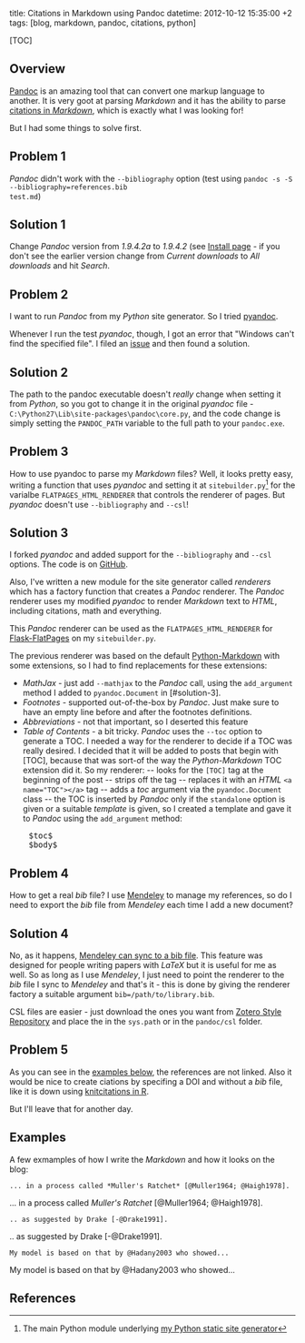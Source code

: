 title: Citations in Markdown using Pandoc
datetime: 2012-10-12 15:35:00 +2
tags: [blog, markdown, pandoc, citations, python]

[TOC]

## Overview

[Pandoc](http://johnmacfarlane.net/pandoc/) is an amazing tool that can convert one markup language to another. 
It is very goot at parsing *Markdown* and it has the ability to parse [citations in *Markdown*](http://johnmacfarlane.net/pandoc/README.html#citations), 
which is exactly what I was looking for!

But I had some things to solve first.

## Problem 1

*Pandoc* didn't work with the <code>--bibliography</code> option (test using <code>pandoc -s -S --bibliography=references.bib test.md</code>)

## Solution 1

Change *Pandoc* version from _1.9.4.2a_ to _1.9.4.2_ (see [Install page](http://johnmacfarlane.net/pandoc/installing.html) - 
if you don't see the earlier version change from *Current downloads* to *All downloads* and hit *Search*.

## Problem 2

I want to run *Pandoc* from my *Python* site generator.
So I tried [pyandoc](http://pypi.python.org/pypi/pyandoc/).

Whenever I run the test *pyandoc*, though, I got an error that "Windows can't find the specified file".
I filed an [issue](https://github.com/kennethreitz/pyandoc/issues/5) and then found a solution.

## Solution 2

The path to the pandoc executable doesn't *really* change when setting it from *Python*,
so you got to change it in the original *pyandoc* file - <code>C:\\Python27\\Lib\\site-packages\\pandoc\\core.py</code>, 
and the code change is simply setting the <code>PANDOC_PATH</code> variable to the full path to your <code>pandoc.exe</code>.

## Problem 3

How to use pyandoc to parse my *Markdown* files?
Well, it looks pretty easy, writing a function that uses *pyandoc* and setting it 
at <code>sitebuilder.py</code>[^1] for the varialbe <code>FLATPAGES_HTML_RENDERER</code> that controls the renderer of pages.
But *pyandoc* doesn't use <code>--bibliography</code> and <code>--csl</code>!
 
## Solution 3

I forked *pyandoc* and added support for the <code>--bibliography</code> and <code>--csl</code> options. 
The code is on [GitHub](https://github.com/yoavram/pyandoc).

Also, I've written a new module for the site generator called *renderers* which has a factory function that creates a *Pandoc* renderer.
The *Pandoc* renderer uses my modified *pyandoc* to render *Markdown* text to *HTML*, including citations, math and everything.

This *Pandoc* renderer can be used as the <code>FLATPAGES_HTML_RENDERER</code> for [Flask-FlatPages](http://packages.python.org/Flask-FlatPages/#flask_flatpages)
on my <code>sitebuilder.py</code>.

The previous renderer was based on the default [Python-Markdown](http://freewisdom.org/projects/python-markdown/) with some extensions, so I had to find replacements for these extensions:

  - *MathJax* - just add <code>--mathjax</code> to the *Pandoc* call, using the <code>add_argument</code> method I added to <code>pyandoc.Document</code> in [#solution-3].
  - *Footnotes* - supported out-of-the-box by *Pandoc*. Just make sure to have an empty line before and after the footnotes definitions.
  - *Abbreviations* - not that important, so I deserted this feature
  - *Table of Contents* - a bit tricky. *Pandoc* uses the <code>--toc</code> option to generate a TOC. 
  I needed a way for the renderer to decide if a TOC was really desired. I decided that it will be added to posts that begin with [TOC],
  because that was sort-of the way the *Python-Markdown* TOC extension did it. So my renderer:
  -- looks for the <code>[TOC]</code> tag at the beginning of the post
  -- strips off the tag
  -- replaces it with an *HTML* <code>&lt;a name="TOC">&lt;/a></code> tag
  -- adds a *toc* argument via the <code>pyandoc.Document</code> class
  -- the TOC is inserted by *Pandoc* only if the <code>standalone</code> option is given or a suitable *template* is given, 
  so I created a template and gave it to *Pandoc* using the <code>add_argument</code> method:

<pre>
	$toc$
	$body$
</pre>

## Problem 4
 
How to get a real *bib* file? I use [Mendeley](http://www.mendeley.com/) to manage my references, 
so do I need to export the *bib* file from *Mendeley* each time I add a new document?

## Solution 4

No, as it happens, [Mendeley can sync to a bib file](http://blog.mendeley.com/tipstricks/how-to-series-generate-bibtex-files-for-your-collections-for-use-in-latex-part-3-of-12/).
This feature was designed for people writing papers with *LaTeX* but it is useful for me as well. So as long as I use *Mendeley*, I just need to point the 
renderer to the *bib* file I sync to *Mendeley* and that's it - this is done by giving the renderer factory a suitable argument <code>bib=/path/to/library.bib</code>.

CSL files are easier - just download the ones you want from [Zotero Style Repository](http://www.zotero.org/styles) and place the in the <code>sys.path</code> or in the <code>pandoc/csl</code> folder.

## Problem 5

As you can see in the [examples below](#examples), the references are not linked. 
Also it would be nice to create ciations by specifing a DOI and without a *bib* file, 
like it is down using [knitcitations in R](http://www.carlboettiger.info/2012/05/30/knitcitations.html).

But I'll leave that for another day.

## Examples

A few exmamples of how I write the *Markdown* and how it looks on the blog:

    ... in a process called *Muller's Ratchet* [@Muller1964; @Haigh1978].
	
... in a process called *Muller's Ratchet* [@Muller1964; @Haigh1978].


    .. as suggested by Drake [-@Drake1991].

.. as suggested by Drake [-@Drake1991].


    My model is based on that by @Hadany2003 who showed...

My model is based on that by @Hadany2003 who showed...

## References

[^1]: The main Python module underlying [my Python static site generator](https://bitbucket.org/yoavram/msb)